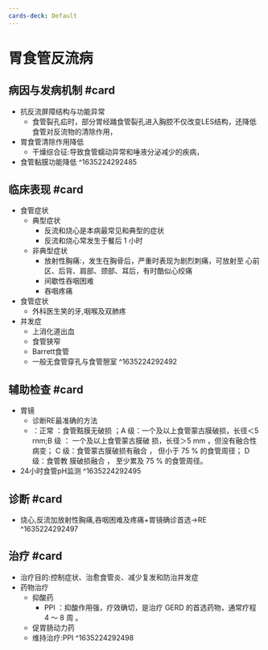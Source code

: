 ```yaml
---
cards-deck: Default
---
```


# 胃食管反流病

## 病因与发病机制 #card 
- 抗反流屏障结构与功能异常
	- 食管裂孔疝时，部分胃经踊食管裂孔进入胸腔不仅改变LES结构，还降低食管对反流物的清除作用，
- 胃食管清除作用降低
	- 干燥综合征:导致食管蠕动异常和唾液分泌减少的疾病，
- 食管黏膜功能降低
^1635224292485

## 临床表现 #card 
- 食管症状
	- 典型症状
		- 反流和烧心是本病最常见和典型的症状
		- 反流和烧心常发生于餐后 1 小时
	- 非典型症状
		- 放射性胸痛:，发生在胸骨后，严重时表现为剧烈刺痛，可放射至 心前区、后背、肩部、颈部、耳后，有时酷似心绞痛
		- 间歇性吞咽困难
		- 吞咽疼痛
- 食管症状
	- 外科医生笑的牙,咽喉及双肺疼
- 并发症
	- 上消化道出血
	- 食管狭窄
	- Barrett食管
	- 一般无食管穿孔与食管憩室
^1635224292492

## 辅助检查 #card 
- 胃镜
	- 诊断RE最准确的方法
	- ：正常 ：食管黠膜无破损 ；A 级：一个及以上食管蒙古膜破损，长径＜5 rnm;B 级 ： 一个及以上食管蒙古膜破 损，长径＞5 mm ，但没有融合性病变； C 级：食管蒙古膜破损有融合 ， 但小于 75 % 的食管周径； D 级：食管教 膜破损融合 ， 至少累及 75 % 的食管周径。
- 24小时食管pH监测
^1635224292495

## 诊断 #card 
- 烧心,反流加放射性胸痛,吞咽困难及疼痛+胃镜确诊首选->RE
^1635224292497

## 治疗 #card 
- 治疗目的:控制症状、治愈食管炎、减少复发和防治并发症
- 药物治疗
	- 抑酸药
		- PPI ：抑酸作用强，疗效确切，是治疗 GERD 的首选药物，通常疗程 4 ～ 8 周 。
	- 促胃肠动力药
	- 维持治疗:PPI
^1635224292498

